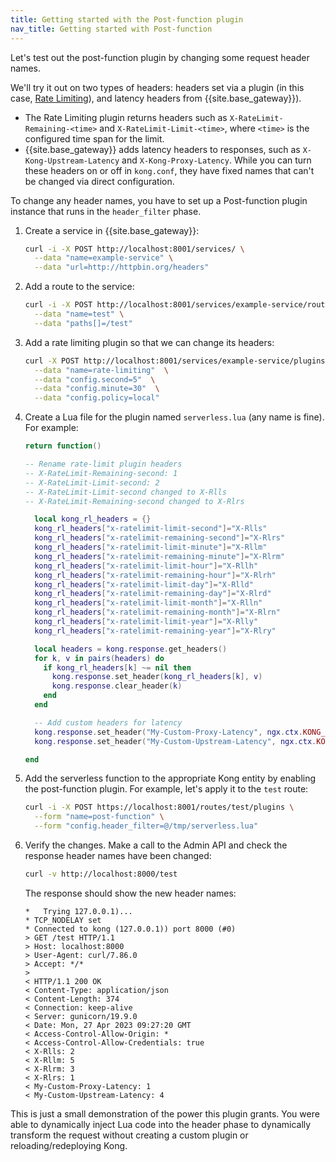 ```yaml
---
title: Getting started with the Post-function plugin
nav_title: Getting started with Post-function
---
```


Let's test out the post-function plugin by changing some request header names.

We'll try it out on two types of headers: headers set via a plugin (in this case, 
[Rate Limiting](/hub/kong-inc/rate-limiting/)), and latency headers from {{site.base_gateway}}).

* The Rate Limiting plugin returns headers such as `X-RateLimit-Remaining-<time>` and `X-RateLimit-Limit-<time>`, 
where `<time>` is the configured time span for the limit.
* {{site.base_gateway}} adds latency headers to responses, such as `X-Kong-Upstream-Latency` and `X-Kong-Proxy-Latency`.
While you can turn these headers on or off in `kong.conf`, they have fixed names that can't be changed via direct configuration. 

To change any header names, you have to set up a Post-function plugin instance that runs in the `header_filter` phase.

1. Create a service in {{site.base_gateway}}:

    ```sh
    curl -i -X POST http://localhost:8001/services/ \
      --data "name=example-service" \
      --data "url=http://httpbin.org/headers"
    ```

1. Add a route to the service:

    ```sh
    curl -i -X POST http://localhost:8001/services/example-service/routes \
      --data "name=test" \
      --data "paths[]=/test"
    ```

1. Add a rate limiting plugin so that we can change its headers:

    ```sh
    curl -X POST http://localhost:8001/services/example-service/plugins \
      --data "name=rate-limiting"  \
      --data "config.second=5"  \
      --data "config.minute=30"  \
      --data "config.policy=local"
    ```

1. Create a Lua file for the plugin named `serverless.lua` (any name is fine). 
For example:

    ```lua
    return function()

    -- Rename rate-limit plugin headers
    -- X-RateLimit-Remaining-second: 1
    -- X-RateLimit-Limit-second: 2
    -- X-RateLimit-Limit-second changed to X-Rlls
    -- X-RateLimit-Remaining-second changed to X-Rlrs

      local kong_rl_headers = {}
      kong_rl_headers["x-ratelimit-limit-second"]="X-Rlls"
      kong_rl_headers["x-ratelimit-remaining-second"]="X-Rlrs"
      kong_rl_headers["x-ratelimit-limit-minute"]="X-Rllm"
      kong_rl_headers["x-ratelimit-remaining-minute"]="X-Rlrm"
      kong_rl_headers["x-ratelimit-limit-hour"]="X-Rllh"
      kong_rl_headers["x-ratelimit-remaining-hour"]="X-Rlrh"
      kong_rl_headers["x-ratelimit-limit-day"]="X-Rlld"
      kong_rl_headers["x-ratelimit-remaining-day"]="X-Rlrd"
      kong_rl_headers["x-ratelimit-limit-month"]="X-Rlln"
      kong_rl_headers["x-ratelimit-remaining-month"]="X-Rlrn"
      kong_rl_headers["x-ratelimit-limit-year"]="X-Rlly"
      kong_rl_headers["x-ratelimit-remaining-year"]="X-Rlry"

      local headers = kong.response.get_headers()
      for k, v in pairs(headers) do
        if kong_rl_headers[k] ~= nil then
          kong.response.set_header(kong_rl_headers[k], v)
          kong.response.clear_header(k)
        end
      end

      -- Add custom headers for latency
      kong.response.set_header("My-Custom-Proxy-Latency", ngx.ctx.KONG_PROXY_LATENCY)
      kong.response.set_header("My-Custom-Upstream-Latency", ngx.ctx.KONG_WAITING_TIME)

    end
    ```

1. Add the serverless function to the appropriate Kong entity by enabling the post-function plugin. 
For example, let's apply it to the `test` route:

    ```sh
    curl -i -X POST https://localhost:8001/routes/test/plugins \
      --form "name=post-function" \
      --form "config.header_filter=@/tmp/serverless.lua"
    ```

1. Verify the changes. Make a call to the Admin API and check the response header names have been changed:

    ```sh
    curl -v http://localhost:8000/test
    ```

    The response should show the new header names:

    ```
    *   Trying 127.0.0.1)...
    * TCP_NODELAY set
    * Connected to kong (127.0.0.1)) port 8000 (#0)
    > GET /test HTTP/1.1
    > Host: localhost:8000
    > User-Agent: curl/7.86.0
    > Accept: */*
    >
    < HTTP/1.1 200 OK
    < Content-Type: application/json
    < Content-Length: 374
    < Connection: keep-alive
    < Server: gunicorn/19.9.0
    < Date: Mon, 27 Apr 2023 09:27:20 GMT
    < Access-Control-Allow-Origin: *
    < Access-Control-Allow-Credentials: true
    < X-Rlls: 2
    < X-Rllm: 5
    < X-Rlrm: 3
    < X-Rlrs: 1
    < My-Custom-Proxy-Latency: 1
    < My-Custom-Upstream-Latency: 4
    ```

This is just a small demonstration of the power this plugin grants. You were
able to dynamically inject Lua code into the header phase to dynamically
transform the request without creating a custom plugin or
reloading/redeploying Kong.
